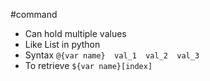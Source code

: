 #command 
- Can hold multiple values
- Like List in python
- Syntax `@{var name}  val_1  val_2  val_3`
- To retrieve `${var name}[index]`